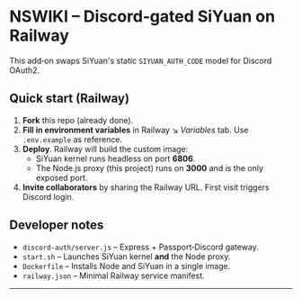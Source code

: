 # NSWIKI – Discord‑gated SiYuan on Railway

This add‑on swaps SiYuan's static `SIYUAN_AUTH_CODE` model for Discord OAuth2.

## Quick start (Railway)

1. **Fork** this repo (already done).
2. **Fill in environment variables** in Railway ↘️ *Variables* tab. Use `.env.example` as reference.
3. **Deploy**. Railway will build the custom image:
   * SiYuan kernel runs headless on port **6806**.
   * The Node.js proxy (this project) runs on **3000** and is the only exposed port.
4. **Invite collaborators** by sharing the Railway URL. First visit triggers Discord login.

## Developer notes

* `discord-auth/server.js` – Express + Passport‑Discord gateway.
* `start.sh` – Launches SiYuan kernel **and** the Node proxy.
* `Dockerfile` – Installs Node and SiYuan in a single image.
* `railway.json` – Minimal Railway service manifest.

---
